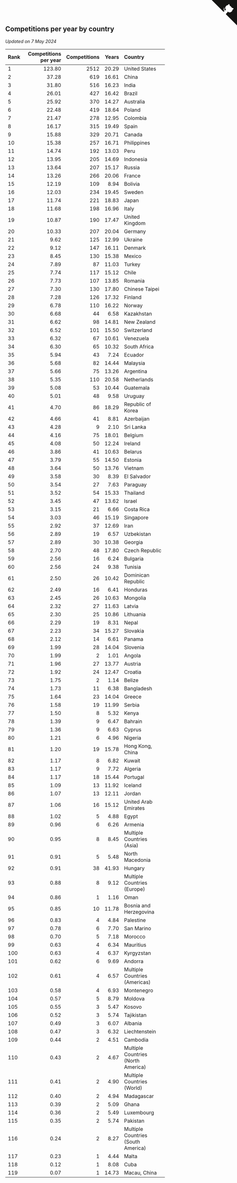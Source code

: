 ## Competitions per year by country

*Updated on  7 May 2024*

| Rank | Competitions per year | Competitions | Years | Country |
| :--- | ---: | ---: | ---: | :--- |
| 1 | 123.80 | 2512 | 20.29 | United States |
| 2 | 37.28 | 619 | 16.61 | China |
| 3 | 31.80 | 516 | 16.23 | India |
| 4 | 26.01 | 427 | 16.42 | Brazil |
| 5 | 25.92 | 370 | 14.27 | Australia |
| 6 | 22.48 | 419 | 18.64 | Poland |
| 7 | 21.47 | 278 | 12.95 | Colombia |
| 8 | 16.17 | 315 | 19.49 | Spain |
| 9 | 15.88 | 329 | 20.71 | Canada |
| 10 | 15.38 | 257 | 16.71 | Philippines |
| 11 | 14.74 | 192 | 13.03 | Peru |
| 12 | 13.95 | 205 | 14.69 | Indonesia |
| 13 | 13.64 | 207 | 15.17 | Russia |
| 14 | 13.26 | 266 | 20.06 | France |
| 15 | 12.19 | 109 | 8.94 | Bolivia |
| 16 | 12.03 | 234 | 19.45 | Sweden |
| 17 | 11.74 | 221 | 18.83 | Japan |
| 18 | 11.68 | 198 | 16.96 | Italy |
| 19 | 10.87 | 190 | 17.47 | United Kingdom |
| 20 | 10.33 | 207 | 20.04 | Germany |
| 21 | 9.62 | 125 | 12.99 | Ukraine |
| 22 | 9.12 | 147 | 16.11 | Denmark |
| 23 | 8.45 | 130 | 15.38 | Mexico |
| 24 | 7.89 | 87 | 11.03 | Turkey |
| 25 | 7.74 | 117 | 15.12 | Chile |
| 26 | 7.73 | 107 | 13.85 | Romania |
| 27 | 7.30 | 130 | 17.80 | Chinese Taipei |
| 28 | 7.28 | 126 | 17.32 | Finland |
| 29 | 6.78 | 110 | 16.22 | Norway |
| 30 | 6.68 | 44 | 6.58 | Kazakhstan |
| 31 | 6.62 | 98 | 14.81 | New Zealand |
| 32 | 6.52 | 101 | 15.50 | Switzerland |
| 33 | 6.32 | 67 | 10.61 | Venezuela |
| 34 | 6.30 | 65 | 10.32 | South Africa |
| 35 | 5.94 | 43 | 7.24 | Ecuador |
| 36 | 5.68 | 82 | 14.44 | Malaysia |
| 37 | 5.66 | 75 | 13.26 | Argentina |
| 38 | 5.35 | 110 | 20.58 | Netherlands |
| 39 | 5.08 | 53 | 10.44 | Guatemala |
| 40 | 5.01 | 48 | 9.58 | Uruguay |
| 41 | 4.70 | 86 | 18.29 | Republic of Korea |
| 42 | 4.66 | 41 | 8.81 | Azerbaijan |
| 43 | 4.28 | 9 | 2.10 | Sri Lanka |
| 44 | 4.16 | 75 | 18.01 | Belgium |
| 45 | 4.08 | 50 | 12.24 | Ireland |
| 46 | 3.86 | 41 | 10.63 | Belarus |
| 47 | 3.79 | 55 | 14.50 | Estonia |
| 48 | 3.64 | 50 | 13.76 | Vietnam |
| 49 | 3.58 | 30 | 8.39 | El Salvador |
| 50 | 3.54 | 27 | 7.63 | Paraguay |
| 51 | 3.52 | 54 | 15.33 | Thailand |
| 52 | 3.45 | 47 | 13.62 | Israel |
| 53 | 3.15 | 21 | 6.66 | Costa Rica |
| 54 | 3.03 | 46 | 15.19 | Singapore |
| 55 | 2.92 | 37 | 12.69 | Iran |
| 56 | 2.89 | 19 | 6.57 | Uzbekistan |
| 57 | 2.89 | 30 | 10.38 | Georgia |
| 58 | 2.70 | 48 | 17.80 | Czech Republic |
| 59 | 2.56 | 16 | 6.24 | Bulgaria |
| 60 | 2.56 | 24 | 9.38 | Tunisia |
| 61 | 2.50 | 26 | 10.42 | Dominican Republic |
| 62 | 2.49 | 16 | 6.41 | Honduras |
| 63 | 2.45 | 26 | 10.63 | Mongolia |
| 64 | 2.32 | 27 | 11.63 | Latvia |
| 65 | 2.30 | 25 | 10.86 | Lithuania |
| 66 | 2.29 | 19 | 8.31 | Nepal |
| 67 | 2.23 | 34 | 15.27 | Slovakia |
| 68 | 2.12 | 14 | 6.61 | Panama |
| 69 | 1.99 | 28 | 14.04 | Slovenia |
| 70 | 1.99 | 2 | 1.01 | Angola |
| 71 | 1.96 | 27 | 13.77 | Austria |
| 72 | 1.92 | 24 | 12.47 | Croatia |
| 73 | 1.75 | 2 | 1.14 | Belize |
| 74 | 1.73 | 11 | 6.38 | Bangladesh |
| 75 | 1.64 | 23 | 14.04 | Greece |
| 76 | 1.58 | 19 | 11.99 | Serbia |
| 77 | 1.50 | 8 | 5.32 | Kenya |
| 78 | 1.39 | 9 | 6.47 | Bahrain |
| 79 | 1.36 | 9 | 6.63 | Cyprus |
| 80 | 1.21 | 6 | 4.96 | Nigeria |
| 81 | 1.20 | 19 | 15.78 | Hong Kong, China |
| 82 | 1.17 | 8 | 6.82 | Kuwait |
| 83 | 1.17 | 9 | 7.72 | Algeria |
| 84 | 1.17 | 18 | 15.44 | Portugal |
| 85 | 1.09 | 13 | 11.92 | Iceland |
| 86 | 1.07 | 13 | 12.11 | Jordan |
| 87 | 1.06 | 16 | 15.12 | United Arab Emirates |
| 88 | 1.02 | 5 | 4.88 | Egypt |
| 89 | 0.96 | 6 | 6.26 | Armenia |
| 90 | 0.95 | 8 | 8.45 | Multiple Countries (Asia) |
| 91 | 0.91 | 5 | 5.48 | North Macedonia |
| 92 | 0.91 | 38 | 41.93 | Hungary |
| 93 | 0.88 | 8 | 9.12 | Multiple Countries (Europe) |
| 94 | 0.86 | 1 | 1.16 | Oman |
| 95 | 0.85 | 10 | 11.78 | Bosnia and Herzegovina |
| 96 | 0.83 | 4 | 4.84 | Palestine |
| 97 | 0.78 | 6 | 7.70 | San Marino |
| 98 | 0.70 | 5 | 7.18 | Morocco |
| 99 | 0.63 | 4 | 6.34 | Mauritius |
| 100 | 0.63 | 4 | 6.37 | Kyrgyzstan |
| 101 | 0.62 | 6 | 9.69 | Andorra |
| 102 | 0.61 | 4 | 6.57 | Multiple Countries (Americas) |
| 103 | 0.58 | 4 | 6.93 | Montenegro |
| 104 | 0.57 | 5 | 8.79 | Moldova |
| 105 | 0.55 | 3 | 5.47 | Kosovo |
| 106 | 0.52 | 3 | 5.74 | Tajikistan |
| 107 | 0.49 | 3 | 6.07 | Albania |
| 108 | 0.47 | 3 | 6.32 | Liechtenstein |
| 109 | 0.44 | 2 | 4.51 | Cambodia |
| 110 | 0.43 | 2 | 4.67 | Multiple Countries (North America) |
| 111 | 0.41 | 2 | 4.90 | Multiple Countries (World) |
| 112 | 0.40 | 2 | 4.94 | Madagascar |
| 113 | 0.39 | 2 | 5.09 | Ghana |
| 114 | 0.36 | 2 | 5.49 | Luxembourg |
| 115 | 0.35 | 2 | 5.74 | Pakistan |
| 116 | 0.24 | 2 | 8.27 | Multiple Countries (South America) |
| 117 | 0.23 | 1 | 4.44 | Malta |
| 118 | 0.12 | 1 | 8.08 | Cuba |
| 119 | 0.07 | 1 | 14.73 | Macau, China |


<a href="https://github.com/JustinTimeCuber/wca_statistics" class="github-corner" aria-label="View source on Github"><svg width="80" height="80" viewBox="0 0 250 250" style="fill:#151513; color:#fff; position: absolute; top: 0; border: 0; right: 0;" aria-hidden="true"><path d="M0,0 L115,115 L130,115 L142,142 L250,250 L250,0 Z"></path><path d="M128.3,109.0 C113.8,99.7 119.0,89.6 119.0,89.6 C122.0,82.7 120.5,78.6 120.5,78.6 C119.2,72.0 123.4,76.3 123.4,76.3 C127.3,80.9 125.5,87.3 125.5,87.3 C122.9,97.6 130.6,101.9 134.4,103.2" fill="currentColor" style="transform-origin: 130px 106px;" class="octo-arm"></path><path d="M115.0,115.0 C114.9,115.1 118.7,116.5 119.8,115.4 L133.7,101.6 C136.9,99.2 139.9,98.4 142.2,98.6 C133.8,88.0 127.5,74.4 143.8,58.0 C148.5,53.4 154.0,51.2 159.7,51.0 C160.3,49.4 163.2,43.6 171.4,40.1 C171.4,40.1 176.1,42.5 178.8,56.2 C183.1,58.6 187.2,61.8 190.9,65.4 C194.5,69.0 197.7,73.2 200.1,77.6 C213.8,80.2 216.3,84.9 216.3,84.9 C212.7,93.1 206.9,96.0 205.4,96.6 C205.1,102.4 203.0,107.8 198.3,112.5 C181.9,128.9 168.3,122.5 157.7,114.1 C157.9,116.9 156.7,120.9 152.7,124.9 L141.0,136.5 C139.8,137.7 141.6,141.9 141.8,141.8 Z" fill="currentColor" class="octo-body"></path></svg></a><style>.github-corner:hover .octo-arm{animation:octocat-wave 560ms ease-in-out}@keyframes octocat-wave{0%,100%{transform:rotate(0)}20%,60%{transform:rotate(-25deg)}40%,80%{transform:rotate(10deg)}}@media (max-width:500px){.github-corner:hover .octo-arm{animation:none}.github-corner .octo-arm{animation:octocat-wave 560ms ease-in-out}}</style>
